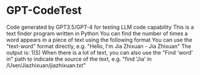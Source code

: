# GPT-CodeTest
Code generated by GPT3.5/GPT-4 for testing LLM code capability
This is a text finder program written in Python
You can find the number of times a word appears in a piece of text using the following format
You can use the "text-word" format directly, e.g. "Hello, I'm Jia Zhixuan - Jia Zhixuan"
The output is: 1(S)
When there is a lot of text, you can also use the "Find 'word' in" path to indicate the source of the text, e.g. "find 'Jia' in /User/Jiazhixuan/jiazhixuan.txt"
